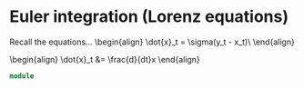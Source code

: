 
# Euler integration (Lorenz equations)

Recall the equations...
\begin{align}
\dot{x}_t = \sigma(y_t - x_t)\\
\end{align}

\begin{align}
\dot{x}_t &= \frac{d}{dt}x
\end{align}


```verilog
module

```



```python

```

